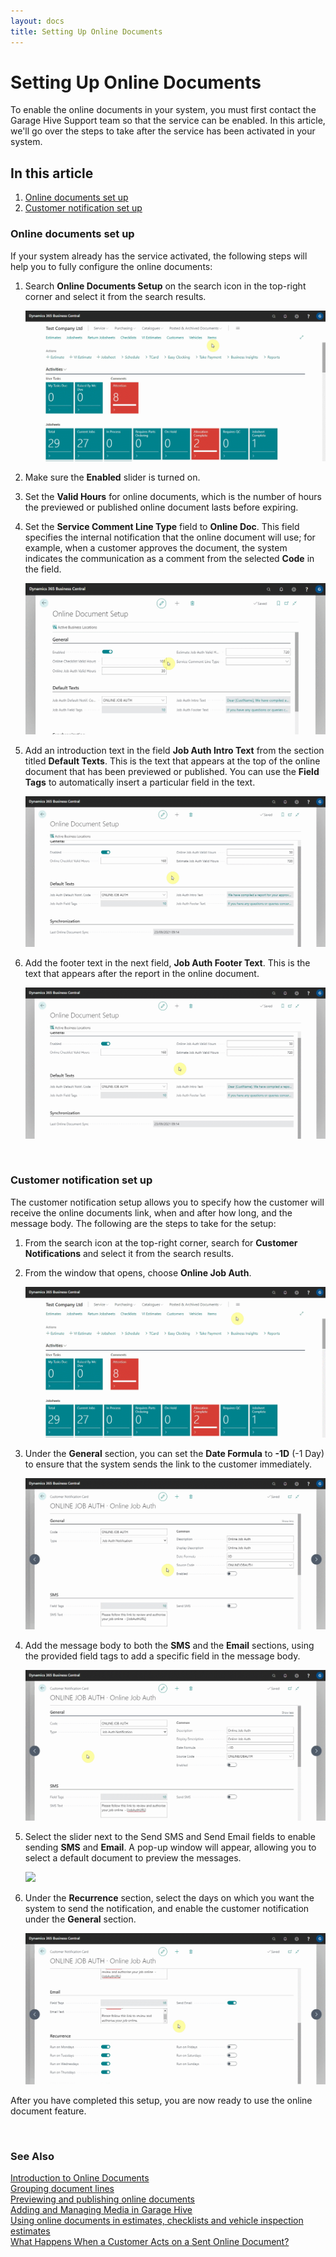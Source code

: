 ```yaml
---
layout: docs
title: Setting Up Online Documents
---
```


# Setting Up Online Documents 
To enable the online documents in your system, you must first contact the Garage Hive Support team so that the service can be enabled. In this article, we'll go over the steps to take after the service has been activated in your system.

## In this article

1. [Online documents set up](#online-documents-set-up)
2. [Customer notification set up](#customer-notification-set-up)

### Online documents set up
If your system already has the service activated, the following steps will help you to fully configure the online documents:

1. Search **Online Documents Setup** on the search icon in the top-right corner and select it from the search results.

   ![](media/garagehive-online-documents-setup1.gif)

2. Make sure the **Enabled** slider is turned on.
3. Set the **Valid Hours** for online documents, which is the number of hours the previewed or published online document lasts before expiring.
4. Set the **Service Comment Line Type** field to **Online Doc**. This field specifies the internal notification that the online document will use; for example, when a customer approves the document, the system indicates the communication as a comment from the selected **Code** in the field.

   ![](media/garagehive-online-documents-setup2.gif)

4. Add an introduction text in the field **Job Auth Intro Text** from the section titled **Default Texts**. This is the text that appears at the top of the online document that has been previewed or published. You can use the **Field Tags** to automatically insert a particular field in the text.

   ![](media/garagehive-online-documents-setup3.gif)

5. Add the footer text in the next field, **Job Auth Footer Text**. This is the text that appears after the report in the online document.

   ![](media/garagehive-online-documents-setup4.gif)

<br>

### Customer notification set up
The customer notification setup allows you to specify how the customer will receive the online documents link, when and after how long, and the message body. The following are the steps to take for the setup:

1. From the search icon at the top-right corner, search for **Customer Notifications** and select it from the search results.
2. From the window that opens, choose **Online Job Auth**.

   ![](media/garagehive-online-documents-setup5.gif)

3. Under the **General** section, you can set the **Date Formula** to **-1D** (-1 Day) to ensure that the system sends the link to the customer immediately.

   ![](media/garagehive-online-documents-setup6.gif)

4. Add the message body to both the **SMS** and the **Email** sections, using the provided field tags to add a specific field in the message body.

   ![](media/garagehive-online-documents-setup7.gif)

5. Select the slider next to the Send SMS and Send Email fields to enable sending **SMS** and **Email**. A pop-up window will appear, allowing you to select a default document to preview the messages.

   ![](media/garagehive-online-documents-setup8.gif)

6. Under the **Recurrence** section, select the days on which you want the system to send the notification, and enable the customer notification under the **General** section.

   ![](media/garagehive-online-documents-setup9.gif)

After you have completed this setup, you are now ready to use the online document feature.

<br>

### **See Also**

[Introduction to Online Documents](garagehive-online-documents-introduction.html) \
[Grouping document lines](garagehive-group-items-grouping-document-lines.html) \
[Previewing and publishing online documents](garagehive-online-documents-previewing-and-publishing-online-documents.html) \
[Adding and Managing Media in Garage Hive](garagehive-online-documents-adding-and-managing-media.html) \
[Using online documents in estimates, checklists and vehicle inspection estimates](garagehive-online-documents-using-online-documents-in-estimates-checklists-and-vehicle-inspection-estimates.html) \
[What Happens When a Customer Acts on a Sent Online Document?](garagehive-online-documents-what-happens-for-customers-actions.html)
